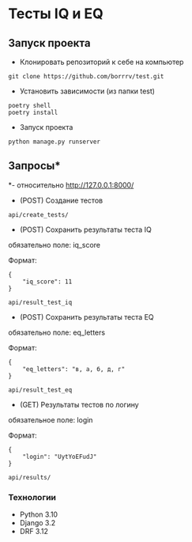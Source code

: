 # Тесты IQ и EQ
## Запуск проекта
- Клонировать репозиторий к себе на компьютер
```
git clone https://github.com/borrrv/test.git
```
- Установить зависимости (из папки test)
```
poetry shell
poetry install
```
- Запуск проекта
```
python manage.py runserver
```
## Запросы*
*- относительно http://127.0.0.1:8000/
- (POST) Создание тестов
```
api/create_tests/
```
- (POST) Сохранить результаты теста IQ

обязательно поле: iq_score

Формат:
```
{
    "iq_score": 11
}
```
```
api/result_test_iq
```
- (POST) Сохранить результаты теста EQ

обязательно поле: eq_letters

Формат:
```
{
    "eq_letters": "в, а, б, д, г"
}
```
```
api/result_test_eq
```
- (GET) Результаты тестов по логину

обязательное поле: login

Формат:
```
{
    "login": "UytYoEFudJ"
}
```
```
api/results/
```

### Технологии
- Python 3.10
- Django 3.2
- DRF 3.12
